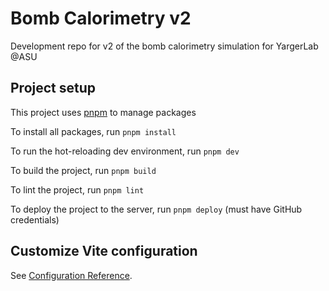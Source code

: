 # Bomb Calorimetry v2

Development repo for v2 of the bomb calorimetry simulation for YargerLab @ASU

## Project setup
This project uses [pnpm](https://pnpm.io/) to manage packages

To install all packages, run `pnpm install`

To run the hot-reloading dev environment, run `pnpm dev`

To build the project, run `pnpm build`

To lint the project, run `pnpm lint`

To deploy the project to the server, run `pnpm deploy` (must have GitHub credentials)

## Customize Vite configuration
See [Configuration Reference](https://vitejs.dev/config/).
